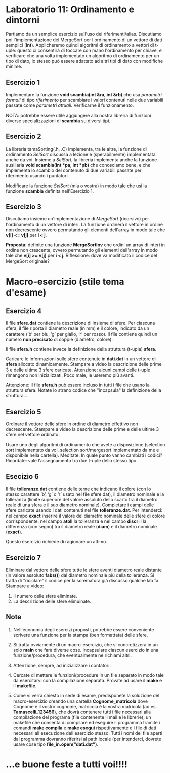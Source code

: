 # Laboratorio 11: Ordinamento e dintorni

Partiamo da un semplice esercizio sull'uso dei riferimenti/alias. Discutiamo poi l'implementazione del MergeSort per l'ordinamento di un vettore di dati semplici (__int__). Applicheremo quindi algoritmi di ordinamento a vettori di t-uple: questo ci consentirà di toccare con mano l'ordinamento per chiave, e verificare che una volta implementato un algoritmo di ordinamento per un tipo di dato, lo stesso può essere adattato ad altri tipi di dato con modifiche minime.



## Esercizio 1 
Implementare la funzione 
__void scambia(int &ra, int &rb)__
che usa _parametri formali_ di tipo _riferimento_ per scambiare i valori contenuti nelle due variabili passate come _parametri attuali_. Verificarne il funzionamento.

NOTA: potrebbe essere utile aggiungere alla nostra libreria  di funzioni diverse specializzazioni di __scambia__ su diversi tipi.

## Esercizio 2

La libreria tamaSorting(.h, .C) implementa, tra le altre, la funzione di ordinamento _SelSort_ discussa a lezione e (sperabilmente) implementata anche da voi. Insieme a _SelSort_, la libreria implementa anche la funzione ausiliaria 
__void scambia(int *pa, int *pb)__
che conosciamo bene, e che implementa lo scambio del contenuto di due variabili passate per riferimento usando i puntatori. 

Modificare la funzione _SelSort_ (mia o vostra) in modo tale che usi la funzione __scambia__ definita nell'Esercizio 1.

## Esercizio 3

Discutiamo insieme un'implementazione di _MergeSort_ (ricorsivo) per l'ordinamento di un vettore di interi. La funzione ordinerà il vettore in ordine non decrescente ovvero permutando gli elementi dell'array in modo tale che __v[i] <= v[j]__ per __i < j__.

__Proposta__: definite una funzione __MergeSortInv__ che ordini un array di interi in ordine non crescente, ovvero permutando gli elementi dell'array in modo tale che __v[i] >= v[j]__ per __i < j__.
Riflessione: dove va modificato il codice del MergeSort originale?


# Macro-esercizio (stile tema d'esame)

## Esercizio 4
Il file __sfere.dat__ contiene la descrizione di insieme di sfere. Per ciascuna sfera, il file riporta il diametro reale (in mm) e il colore, indicato da un carattere (’b’ per blu, ’g’ per giallo, ’r’ per rosso). Il file contiene quindi un numero __non precisato__ di coppie (diametro, colore).

Il file __sfera.h__ contiene invece la definizione della struttura (t-upla) __sfera__.

Caricare le informazioni sulle sfere contenute in __dati.dat__ in un vettore di __sfera__ allocato dinamicamente. Stampare a video la descrizione delle prime 3 e delle ultime 3 sfere caricate. Attenzione: alcuni campi delle t-uple rimangono non inizializzati. Poco male, le useremo più avanti.

Attenzione: il file __sfera.h__ può essere incluso in tutti i file che usano la struttura sfera. Notate lo strano codice che "incapsula" la definizione della struttura....

## Esercizio 5
Ordinare il vettore delle sfere in ordine di diametro effettivo non decrescente. Stampare a video la descrizione delle prime e delle ultime 3 sfere nel vettore ordinato.

Usare uno degli algoritmi di ordinamento che avete a disposizione (selection sort implementato da voi, selection sort/mergesort implementato da me e disponibile nella cartella). Meditate: In quale punto vanno cambiati i codici? Ricordate: vale l'assegnamento tra due t-uple dello stesso tipo.

## Esecizio 6

Il file __tolleranze.dat__ contiene delle terne che indicano il colore (con lo stesso carattere ’b’, ’g’ o ’r’ usato nel file sfere.dat), il diametro nominale e la tolleranza (limite superiore del valore assoluto dello scarto tra il diametro reale di una sfera e il suo diametro nominale). Completare i campi delle sfere caricate usando i dati contenuti nel file __tolleranze.dat__. Per intenderci: nel campo __exact__ inserire il valore del diametro nominale delle sfere di colore corrispondente, nel campo __atoll__ la tolleranza e nel campo __discr__ il la differenza (con segno) tra il diametro reale (__diam__) e il diametro nominale (__exact__).

Questo esercizio richiede di ragionare un attimo.

## Esercizio 7

Eliminare dal vettore delle sfere tutte le sfere aventi diametro reale distante (in valore assoluto __fabs()__) dal diametro nominale più della tolleranza. Si tratta di "riciclare"  il codice per la scrematura già discusso qualche lab fa. Stampare a video:
1. Il numero delle sfere eliminate.
2. La descrizione delle sfere elimuinate.

## Note

1. Nell'economia degli esercizi proposti, potrebbe essere conveniente scrivere una funzione per la stampa (ben formattata) delle sfere.

2. Si tratta ovviamente di un macro-esercizio, che si concretizzerà in un solo __main__ che farà diverse cose. Incapsulare ciascun esercizio in una funzione/procedura, che eventualmente ne richiami altri.

3. Attenzione, sempre, ad inizializzare i contatori.

4. Cercate di mettere le funzioni/procedure in un file separato in modo tale da esercitarvi con la compilazione separata. Provate ad usare il __make__ e il __makefile__.

5. Come vi verrà chiesto in sede di esame, predisponete la soluzione del macro-esercizio creando una cartella __Cognome_matricola__ dove Cognome è il vostro cognome, matricola è la vostra matricola (ad es. __Tamascelli_123456__), che dovrà contenere tutti i file necessari alla compilazione del programa (file contenente il mail e le librerie), un makefile che consenta di compilare ed eseguire il programma tramite i comandi __make compila__ e __make esegui__ rispettivamente e i file di dati necessari all'esecuzione dell'esercizio stesso. Tutti i nomi dei file aperti dal programma dovranno riferirsi al path locale (per intenderci, dovrete usare cose tipo __file_in.open("dati.dat")__. 
# ...e buone feste a tutti voi!!!!